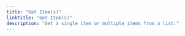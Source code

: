 ```yaml
---
title: "Get Item(s)"
linkTitle: "Get Item(s)"
description: "Get a single item or multiple items from a list."
---
```

